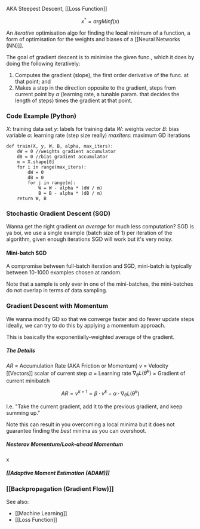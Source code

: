 AKA Steepest Descent, [[Loss Function]]

$$x^*=argMinf(x)$$

An *iterative* optimisation algo for finding the **local** minimum of a function, a form of optimisation for the weights and biases of a [[Neural Networks (NN)]].

The goal of gradient descent is to minimise the given func., which it does by doing the following iteratively:
1. Computes the gradient (slope), the first order derivative of the func. at that point; and
2. Makes a step in the direction opposite to the gradient, steps from current point by $\alpha$ (learning rate, a tunable param. that decides the length of steps) times the gradient at that point.

### Code Example (Python)

 $X$: training data set
 $y$: labels for training data
 $W$: weights vector
 $B$: bias variable
 $\alpha$: learning rate (step size really)
 $maxIters$: maximum GD iterations
 
```
def train(X, y, W, B, alpha, max_iters):
	dW = 0 //weights gradient accumulator
	dB = 0 //bias gradient accumulator
	m = X.shape[0]
	for i in range(max_iters):
		dW = 0
		dB = 0
		for j in range(m):
			W = W - alpha * (dW / m)
			B = B - alpha * (dB / m)
	return W, B
```

### Stochastic Gradient Descent (SGD)

Wanna get the right gradient *on average* for much less computation? SGD is ya boi, we use a single example (batch size of 1) per iteration of the algorithm, given enough iterations SGD will work but it's very noisy.

#### Mini-batch SGD

A compromise between full-batch iteration and SGD, mini-batch is typically between 10-1000 examples chosen at random.

Note that a sample is only ever in one of the mini-batches, the mini-batches do not overlap in terms of data sampling.

### Gradient Descent with Momentum

We wanna modify GD so that we converge faster and do fewer update steps ideally, we can try to do this by applying a momentum approach. 

This is basically the exponentially-weighted average of the gradient.

##### The Details

$AR$ = Accumulation Rate (AKA Friction or Momentum)
$v$ = Velocity [[Vectors]] scalar of current step
$\alpha$ = Learning rate
$\nabla_\theta L(\theta^k)$ = Gradient of current minibatch

$$AR = v^{k+1}=\beta \cdot v^k - \alpha \cdot \nabla_\theta L(\theta^k)$$

I.e. "Take the current gradient, add it to the previous gradient, and keep summing up."

Note this can result in you overcoming a local minima but it does not guarantee finding the *best* minima as you can overshoot.

##### Nesterov Momentum/Look-ahead Momentum

x

##### [[Adaptive Moment Estimation (ADAM)]]

### [[Backpropagation (Gradient Flow)]]

See also:
- [[Machine Learning]]
- [[Loss Function]]